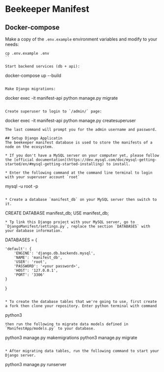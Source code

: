 # Beekeeper Manifest

## Docker-compose
Make a copy of the `.env.example` environment variables and modify to your needs:
```
cp .env.example .env
``

Start backend services (db + api):
```
docker-compose up --build
```

Make Django migrations:
```
docker exec -it manifest-api python manage.py migrate
```

Create superuser to login to `/admin/` page:
```
docker exec -it manifest-api python manage.py createsuperuser
```
The last command will prompt you for the admin username and password.

## Setup Django Applicatin
The beekeeper manifest database is used to store the manifests of a node on the ecosystem.

* If you don't have a MySQL server on your computer yet, please follow the [official documentation](https://dev.mysql.com/doc/mysql-getting-started/en/#mysql-getting-started-installing) to install.

* Enter the following command at the command line terminal to login with your superuser account `root`

```
mysql -u root -p
```

* Create a database `manifest_db` on your MySQL server then switch to it.
```
CREATE DATABASE manifest_db;
USE manifest_db;
```
* Tp link this Django project with your MySQL server, go to `DjangoManifest/settings.py`, replace the section `DATABASES` with your database information.

```
DATABASES = {

    'default': {
        'ENGINE': 'django.db.backends.mysql',
        'NAME': 'manifest_db',
        'USER': 'root',
        'PASSWORD': '<your password>',
        'HOST': '127.0.0.1',
        'PORT': '3306'
    }
}
```

* To create the database tables that we're going to use, first create a fork then clone your repository. Enter python terminal with command

```
python3
```
then run the following to migrate data models defined in `ManifestApp/models.py` to your database.
```
python3 manage.py makemigrations
python3 manage.py migrate
```

* After migrating data tables, run the following command to start your Django server.
```
python3 manage.py runserver
```
